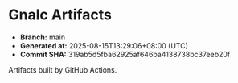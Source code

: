 # Gnalc Artifacts

- **Branch:** main
- **Generated at:** 2025-08-15T13:29:06+08:00 (UTC)
- **Commit SHA:** 319ab5d5fba62925af646ba4138738bc37eeb20f

Artifacts built by GitHub Actions.  

